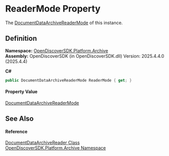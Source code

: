 # ReaderMode Property


The <a href="538ab7c5-b13b-3c10-4390-8575e6175c14">DocumentDataArchiveReaderMode</a> of this instance.



## Definition
**Namespace:** <a href="8fac0511-5eca-a179-d28a-c0a07e46597f">OpenDiscoverSDK.Platform.Archive</a>  
**Assembly:** OpenDiscoverSDK (in OpenDiscoverSDK.dll) Version: 2025.4.4.0 (2025.4.4)

**C#**
``` C#
public DocumentDataArchiveReaderMode ReaderMode { get; }
```



#### Property Value
<a href="538ab7c5-b13b-3c10-4390-8575e6175c14">DocumentDataArchiveReaderMode</a>

## See Also


#### Reference
<a href="2a65ab11-cb67-f74a-b87a-61814d9c3b11">DocumentDataArchiveReader Class</a>  
<a href="8fac0511-5eca-a179-d28a-c0a07e46597f">OpenDiscoverSDK.Platform.Archive Namespace</a>  
